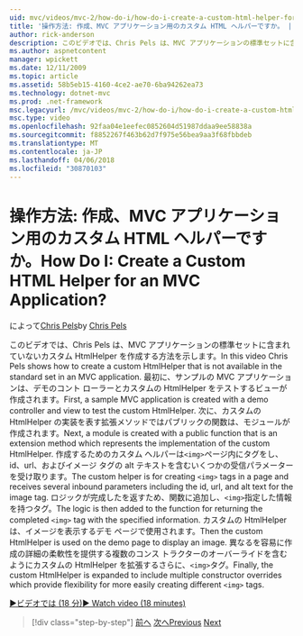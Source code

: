 ```yaml
---
uid: mvc/videos/mvc-2/how-do-i/how-do-i-create-a-custom-html-helper-for-an-mvc-application
title: '操作方法: 作成、MVC アプリケーション用のカスタム HTML ヘルパーですか。 | Microsoft Docs'
author: rick-anderson
description: このビデオでは、Chris Pels は、MVC アプリケーションの標準セットに含まれていないカスタム HtmlHelper を作成する方法を示します。 最初に、サンプルの MVC アプリケーションがインストールしています.
ms.author: aspnetcontent
manager: wpickett
ms.date: 12/11/2009
ms.topic: article
ms.assetid: 58b5eb15-4160-4ce2-ae70-6ba94262ea73
ms.technology: dotnet-mvc
ms.prod: .net-framework
msc.legacyurl: /mvc/videos/mvc-2/how-do-i/how-do-i-create-a-custom-html-helper-for-an-mvc-application
msc.type: video
ms.openlocfilehash: 92faa04e1eefec0852604d51987ddaa9ee58838a
ms.sourcegitcommit: f8852267f463b62d7f975e56bea9aa3f68fbbdeb
ms.translationtype: MT
ms.contentlocale: ja-JP
ms.lasthandoff: 04/06/2018
ms.locfileid: "30870103"
---
```

<a name="how-do-i-create-a-custom-html-helper-for-an-mvc-application"></a><span data-ttu-id="1701e-105">操作方法: 作成、MVC アプリケーション用のカスタム HTML ヘルパーですか。</span><span class="sxs-lookup"><span data-stu-id="1701e-105">How Do I: Create a Custom HTML Helper for an MVC Application?</span></span>
====================
<span data-ttu-id="1701e-106">によって[Chris Pels](https://twitter.com/chrispels)</span><span class="sxs-lookup"><span data-stu-id="1701e-106">by [Chris Pels](https://twitter.com/chrispels)</span></span>

<span data-ttu-id="1701e-107">このビデオでは、Chris Pels は、MVC アプリケーションの標準セットに含まれていないカスタム HtmlHelper を作成する方法を示します。</span><span class="sxs-lookup"><span data-stu-id="1701e-107">In this video Chris Pels shows how to create a custom HtmlHelper that is not available in the standard set in an MVC application.</span></span> <span data-ttu-id="1701e-108">最初に、サンプルの MVC アプリケーションは、デモのコント ローラーとカスタムの HtmlHelper をテストするビューが作成されます。</span><span class="sxs-lookup"><span data-stu-id="1701e-108">First, a sample MVC application is created with a demo controller and view to test the custom HtmlHelper.</span></span> <span data-ttu-id="1701e-109">次に、カスタムの HtmlHelper の実装を表す拡張メソッドではパブリックの関数は、モジュールが作成されます。</span><span class="sxs-lookup"><span data-stu-id="1701e-109">Next, a module is created with a public function that is an extension method which represents the implementation of the custom HtmlHelper.</span></span> <span data-ttu-id="1701e-110">作成するためのカスタム ヘルパーは`<img>`ページ内にタグをし、id、url、およびイメージ タグの alt テキストを含むいくつかの受信パラメーターを受け取ります。</span><span class="sxs-lookup"><span data-stu-id="1701e-110">The custom helper is for creating `<img>` tags in a page and receives several inbound parameters including the id, url, and alt text for the image tag.</span></span> <span data-ttu-id="1701e-111">ロジックが完成したを返すため、関数に追加し、`<img>`指定した情報を持つタグ。</span><span class="sxs-lookup"><span data-stu-id="1701e-111">The logic is then added to the function for returning the completed `<img>` tag with the specified information.</span></span> <span data-ttu-id="1701e-112">カスタムの HtmlHelper は、イメージを表示するデモ ページで使用されます。</span><span class="sxs-lookup"><span data-stu-id="1701e-112">Then the custom HtmlHelper is used on the demo page to display an image.</span></span> <span data-ttu-id="1701e-113">異なるを容易に作成の詳細の柔軟性を提供する複数のコンス トラクターのオーバーライドを含むようにカスタムの HtmlHelper を拡張するさらに、`<img>`タグ。</span><span class="sxs-lookup"><span data-stu-id="1701e-113">Finally, the custom HtmlHelper is expanded to include multiple constructor overrides which provide flexibility for more easily creating different `<img>` tags.</span></span>

[<span data-ttu-id="1701e-114">&#9654;ビデオでは (18 分)</span><span class="sxs-lookup"><span data-stu-id="1701e-114">&#9654; Watch video (18 minutes)</span></span>](https://channel9.msdn.com/Blogs/ASP-NET-Site-Videos/how-do-i-create-a-custom-html-helper-for-an-mvc-application)

> [!div class="step-by-step"]
> <span data-ttu-id="1701e-115">[前へ](how-do-i-implement-view-models-to-manage-data-for-aspnet-mvc-views.md)
> [次へ](how-do-i-work-with-model-binders-in-an-mvc-application.md)</span><span class="sxs-lookup"><span data-stu-id="1701e-115">[Previous](how-do-i-implement-view-models-to-manage-data-for-aspnet-mvc-views.md)
[Next](how-do-i-work-with-model-binders-in-an-mvc-application.md)</span></span>

